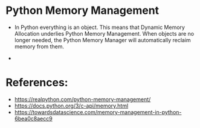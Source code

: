 # Python Memory Management

- In Python everything is an object. This means that Dynamic Memory Allocation underlies Python Memory Management.
When objects are no longer needed, the Python Memory Manager will automatically reclaim memory from them.

-


# References:
- https://realpython.com/python-memory-management/
- https://docs.python.org/3/c-api/memory.html
- https://towardsdatascience.com/memory-management-in-python-6bea0c8aecc9
